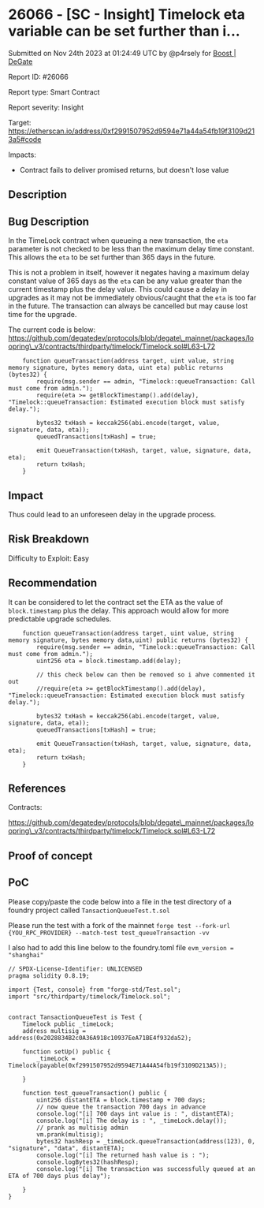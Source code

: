 # 26066 - \[SC - Insight] Timelock eta variable can be set further than i...

Submitted on Nov 24th 2023 at 01:24:49 UTC by @p4rsely for [Boost | DeGate](https://immunefi.com/bounty/boosteddegatebugbounty/)

Report ID: #26066

Report type: Smart Contract

Report severity: Insight

Target: https://etherscan.io/address/0xf2991507952d9594e71a44a54fb19f3109d213a5#code

Impacts:

* Contract fails to deliver promised returns, but doesn't lose value

## Description

## Bug Description

In the TimeLock contract when queueing a new transaction, the `eta` parameter is not checked to be less than the maximum delay time constant. This allows the `eta` to be set further than 365 days in the future.

This is not a problem in itself, however it negates having a maximum delay constant value of 365 days as the `eta` can be any value greater than the current timestamp plus the delay value. This could cause a delay in upgrades as it may not be immediately obvious/caught that the `eta` is too far in the future. The transaction can always be cancelled but may cause lost time for the upgrade.

The current code is below: https://github.com/degatedev/protocols/blob/degate\_mainnet/packages/loopring\_v3/contracts/thirdparty/timelock/Timelock.sol#L63-L72

```
    function queueTransaction(address target, uint value, string memory signature, bytes memory data, uint eta) public returns (bytes32) {
        require(msg.sender == admin, "Timelock::queueTransaction: Call must come from admin.");
        require(eta >= getBlockTimestamp().add(delay), "Timelock::queueTransaction: Estimated execution block must satisfy delay.");

        bytes32 txHash = keccak256(abi.encode(target, value, signature, data, eta));
        queuedTransactions[txHash] = true;

        emit QueueTransaction(txHash, target, value, signature, data, eta);
        return txHash;
    }

```

## Impact

Thus could lead to an unforeseen delay in the upgrade process.

## Risk Breakdown

Difficulty to Exploit: Easy

## Recommendation

It can be considered to let the contract set the ETA as the value of `block.timestamp` plus the delay. This approach would allow for more predictable upgrade schedules.

```
    function queueTransaction(address target, uint value, string memory signature, bytes memory data,uint) public returns (bytes32) {
        require(msg.sender == admin, "Timelock::queueTransaction: Call must come from admin.");
        uint256 eta = block.timestamp.add(delay);

        // this check below can then be removed so i ahve commented it out
        //require(eta >= getBlockTimestamp().add(delay), "Timelock::queueTransaction: Estimated execution block must satisfy delay.");

        bytes32 txHash = keccak256(abi.encode(target, value, signature, data, eta));
        queuedTransactions[txHash] = true;

        emit QueueTransaction(txHash, target, value, signature, data, eta);
        return txHash;
    }
```

## References

Contracts:

https://github.com/degatedev/protocols/blob/degate\_mainnet/packages/loopring\_v3/contracts/thirdparty/timelock/Timelock.sol#L63-L72

## Proof of concept

## PoC

Please copy/paste the code below into a file in the test directory of a foundry project called `TansactionQueueTest.t.sol`

Please run the test with a fork of the mainnet `forge test --fork-url {YOU_RPC_PROVIDER} --match-test test_queueTransaction -vv`

I also had to add this line below to the foundry.toml file `evm_version = "shanghai"`

```
// SPDX-License-Identifier: UNLICENSED
pragma solidity 0.8.19;

import {Test, console} from "forge-std/Test.sol";
import "src/thirdparty/timelock/Timelock.sol";


contract TansactionQueueTest is Test {
    Timelock public _timeLock;
    address multisig = address(0x2028834B2c0A36A918c10937EeA71BE4f932da52);

    function setUp() public {
        _timeLock = Timelock(payable(0xf2991507952d9594E71A44A54fb19f3109D213A5));

    }

    function test_queueTransaction() public {
        uint256 distantETA = block.timestamp + 700 days;
        // now queue the transaction 700 days in advance
        console.log("[i] 700 days int value is : ", distantETA);
        console.log("[i] The delay is : ", _timeLock.delay());
        // prank as multisig admin
        vm.prank(multisig);
        bytes32 hashResp = _timeLock.queueTransaction(address(123), 0, "signature", "data", distantETA);
        console.log("[i] The returned hash value is : ");
        console.logBytes32(hashResp);
        console.log("[i] The transaction was successfully queued at an ETA of 700 days plus delay");

    }
}

```
